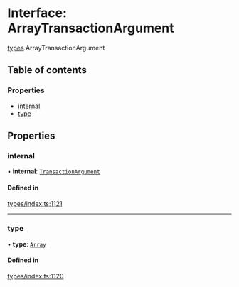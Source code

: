 # Interface: ArrayTransactionArgument

[types](../wiki/types).ArrayTransactionArgument

## Table of contents

### Properties

- [internal](../wiki/types.ArrayTransactionArgument#internal)
- [type](../wiki/types.ArrayTransactionArgument#type)

## Properties

### internal

• **internal**: [`TransactionArgument`](../wiki/types#transactionargument)

#### Defined in

[types/index.ts:1121](https://github.com/PolymathNetwork/polymesh-sdk/blob/31dfa0dc/src/types/index.ts#L1121)

___

### type

• **type**: [`Array`](../wiki/types.TransactionArgumentType#array)

#### Defined in

[types/index.ts:1120](https://github.com/PolymathNetwork/polymesh-sdk/blob/31dfa0dc/src/types/index.ts#L1120)
